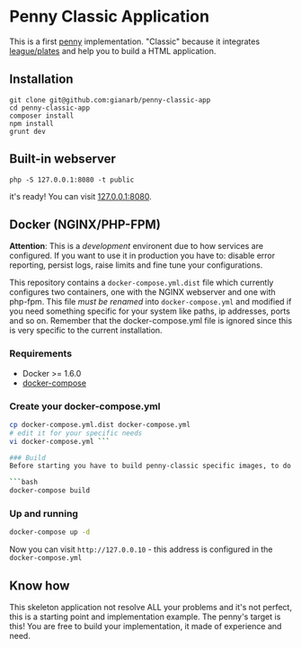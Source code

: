 # Penny Classic Application
This is a first [penny](https://github.com/gianarb/penny) implementation.
"Classic" because it integrates [league/plates](https://github.com/thephpleague/plates) and help you to build a HTML application.

## Installation
```
git clone git@github.com:gianarb/penny-classic-app
cd penny-classic-app
composer install
npm install
grunt dev
```

## Built-in webserver

```
php -S 127.0.0.1:8080 -t public
```

it's ready! You can visit [127.0.0.1:8080](https://127.0.0.1:8080).

## Docker (NGINX/PHP-FPM)

**Attention**: This is a *development* environent due to how services are configured. If you want to use it in production
you have to: disable error reporting, persist logs, raise limits and fine tune your configurations.

This repository contains a `docker-compose.yml.dist` file which currently configures two containers, one
with the NGINX webserver and one with php-fpm. This file *must be renamed* into `docker-compose.yml` and modified
if you need something specific for your system like paths, ip addresses, ports and so on. Remember that the docker-compose.yml file
is ignored since this is very specific to the current installation.

### Requirements

- Docker >= 1.6.0
- [docker-compose](https://docs.docker.com/compose/)

### Create your docker-compose.yml

```bash
cp docker-compose.yml.dist docker-compose.yml
# edit it for your specific needs
vi docker-compose.yml ```

### Build
Before starting you have to build penny-classic specific images, to do it issue a:

```bash
docker-compose build
```

### Up and running

```bash
docker-compose up -d
```

Now you can visit `http://127.0.0.10` - this address is configured in the `docker-compose.yml`

## Know how
This skeleton application not resolve ALL your problems and it's not perfect, this is a starting point and implementation example.
The penny's target is this! You are free to build your implementation, it made of experience and need.
